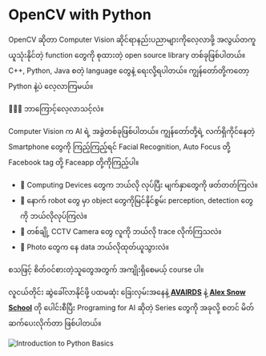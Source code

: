 OpenCV with Python 
==========================

OpenCV ဆိုတာ Computer Vision ဆိုင်ရာနည်းပညာများကိုလေ့လာဖို့ အလွယ်တကူယူသုံးနိုင်တဲ့ function တွေကို စုထားတဲ့ open source library တစ်ခုဖြစ်ပါတယ်။ C++, Python, Java စတဲ့ language တွေနဲ့ ရေးလို့ရပါတယ်။ ကျွန်တော်တို့ကတော့ Python နဲ့ပဲ လေ့လာကြမယ်။

👩‍💻💪 ဘာကြောင့်လေ့လာသင့်လဲ။

Computer Vision က AI ရဲ့ အခွဲတစ်ခုဖြစ်ပါတယ်။ ကျွန်တော်တို့ရဲ့ လက်ရှိကိုင်နေတဲ့ Smartphone တွေကို ကြည့်ကြည့်ရင် Facial Recognition, Auto Focus တို့ Facebook tag တို့ Faceapp တို့ကိုကြည့်ပါ။
* 🧐 Computing Devices တွေက ဘယ်လို လုပ်ပြီး မျက်နှာတွေကို ဖတ်တတ်ကြလဲ။
* 🧐 နောက် robot တွေ မှာ object တွေကိုမြင်နိုင်စွမ်း perception, detection တွေကို ဘယ်လိုလုပ်ကြလဲ။
* 🧐 တစ်ချို့ CCTV Camera တွေ လူကို ဘယ်လို trace လိုက်ကြသလဲ။
* 🧐 Photo တွေက နေ data ဘယ်လိုထုတ်ယူသွားလဲ။

စသဖြင့် စိတ်၀င်စားတဲ့သူတွေအတွက် အကျိုးရှိစေမယ့် course ပါ။

လူငယ်တိုင်း ဆွဲခေါ်လာနိုင်ဖို့ ပထမဆုံး ခြေးလှမ်းအနေနဲ့ [**AVAIRDS**](https://www.facebook.com/avairds/) နဲ့  [**Alex Snow School**](https://www.alexsnowschool.org/) တို ပေါင်းစီပြီး Programing for AI  ဆိုတဲ့ Series တွေကို အခုလို့ စတင်  မိတ်ဆက်ပေးလိုက်တာ ဖြစ်ပါတယ်။

![Introduction to Python Basics](./project_img.png)



